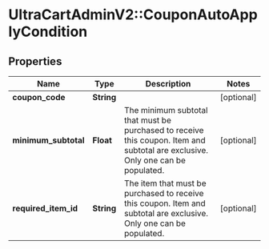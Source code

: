 # UltraCartAdminV2::CouponAutoApplyCondition

## Properties
Name | Type | Description | Notes
------------ | ------------- | ------------- | -------------
**coupon_code** | **String** |  | [optional] 
**minimum_subtotal** | **Float** | The minimum subtotal that must be purchased to receive this coupon. Item and subtotal are exclusive.  Only one can be populated. | [optional] 
**required_item_id** | **String** | The item that must be purchased to receive this coupon. Item and subtotal are exclusive.  Only one can be populated. | [optional] 



